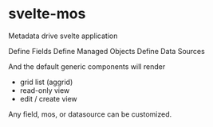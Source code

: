 
# svelte-mos

Metadata drive svelte application

Define Fields
Define Managed Objects
Define Data Sources

And the default generic components will render
- grid list (aggrid)
- read-only view
- edit / create view

Any field, mos, or datasource can be customized.
